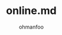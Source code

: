 ---
Aliases:
- '#online'
author: ohmanfoo
created: '[[2022]]-07-07'
source: '#todo'
tags: ''
title: online.md
---